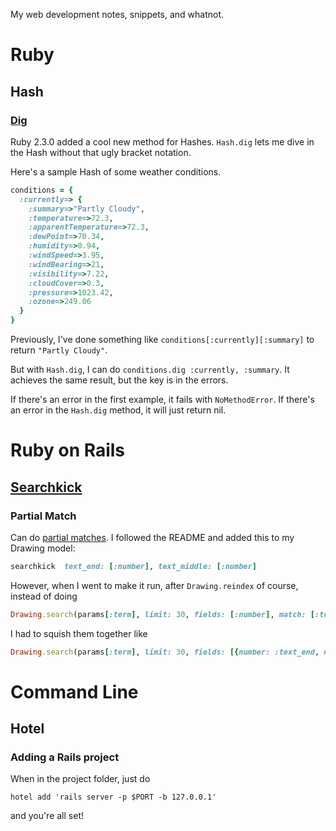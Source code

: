 My web development notes, snippets, and whatnot.

Ruby
=====

Hash
-----

### [Dig](http://ruby-doc.org/core-2.3.0/Hash.html#method-i-dig)

Ruby 2.3.0 added a cool new method for Hashes. `Hash.dig` lets me dive in the Hash without that ugly bracket notation.

Here's a sample Hash of some weather conditions.

```ruby
conditions = {
  :currently=> {
    :summary=>"Partly Cloudy",
    :temperature=>72.3,
    :apparentTemperature=>72.3,
    :dewPoint=>70.34,
    :humidity=>0.94,
    :windSpeed=>3.95,
    :windBearing=>21,
    :visibility=>7.22,
    :cloudCover=>0.3,
    :pressure=>1023.42,
    :ozone=>249.06
  }
}
```

Previously, I've done something like `conditions[:currently][:summary]` to return `"Partly Cloudy"`.

But with `Hash.dig`, I can do `conditions.dig :currently, :summary`. It achieves the same result, but the key is in the errors.

If there's an error in the first example, it fails with `NoMethodError`. If there's an error in the `Hash.dig` method, it will just return nil.

Ruby on Rails
=====

[Searchkick](http://searchkick.org)
-----


### Partial Match

Can do [partial matches](https://github.com/ankane/searchkick#partial-matches). I followed the README and added this to my Drawing model:
```ruby
searchkick  text_end: [:number], text_middle: [:number]
```
However, when I went to make it run, after `Drawing.reindex` of course, instead of doing
```ruby
Drawing.search(params[:term], limit: 30, fields: [:number], match: [:text_end, :text_middle])
```
I had to squish them together like
```ruby
Drawing.search(params[:term], limit: 30, fields: [{number: :text_end, number: :text_middle}])
```

Command Line
=====

Hotel
-----

### Adding a Rails project

When in the project folder, just do
```
hotel add 'rails server -p $PORT -b 127.0.0.1'
```
and you're all set!
